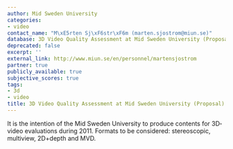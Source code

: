 ```yaml
---
author: Mid Sweden University
categories:
- video
contact_name: "M\xE5rten Sj\xF6str\xF6m (marten.sjostrom@miun.se)"
database: 3D Video Quality Assessment at Mid Sweden University (Proposal)
deprecated: false
excerpt: ''
external_link: http://www.miun.se/en/personnel/martensjostrom
partner: true
publicly_available: true
subjective_scores: true
tags:
- 3d
- video
title: 3D Video Quality Assessment at Mid Sweden University (Proposal)
---
```


It is the intention of the Mid Sweden University to produce contents for 3D‐video evaluations during 2011. Formats to be considered: stereoscopic, multiview, 2D+depth and MVD.